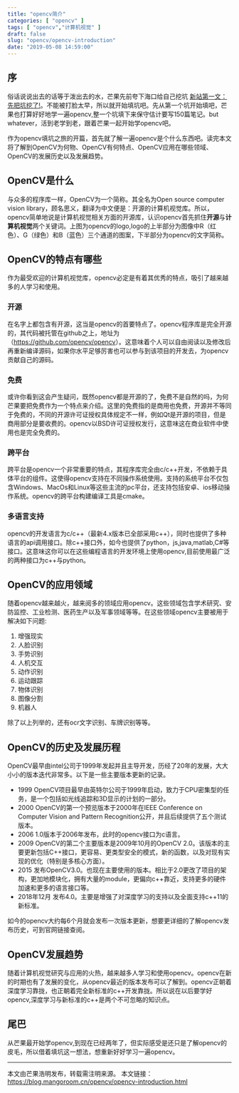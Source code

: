 ```yaml
---
title: "opencv简介"
categories: [ "opencv" ]
tags: [ "opencv","计算机视觉" ]
draft: false
slug: "opencv/opencv-introduction"
date: "2019-05-08 14:59:00"
---
```


## 序

俗话说说出去的话等于泼出去的水，芒果先前夸下海口给自己挖坑 [新站第一文：先把坑挖了!](https://mangoroom.cn/feeling/blog-plans.html)。不能被打脸太早，所以就开始填坑吧。先从第一个坑开始填吧，芒果也打算好好地学一遍opencv,整一个坑填下来保守估计要写150篇笔记。but whatever，活到老学到老，跟着芒果一起开始学opencv吧。

 

作为opencv填坑之旅的开篇，首先就了解一遍opencv是个什么东西吧。读完本文将了解到OpenCV为何物、OpenCV有何特点、OpenCV应用在哪些领域、OpenCV的发展历史以及发展趋势。

## OpenCV是什么
与众多的程序库一样，OpenCV为一个简称。其全名为Open source computer vision library，顾名思义，翻译为中文便是：开源的计算机视觉库。所以，opencv简单地说是计算机视觉相关方面的开源库，认识opencv首先抓住**开源**与**计算机视觉**两个关键词。上图为opencv的logo,logo的上半部分为图像中R（红色）、G（绿色）和B（蓝色）三个通道的图案，下半部分为opencv的文字简称。

## 	OpenCV的特点有哪些

作为最受欢迎的计算机视觉库，opencv必定是有着其优秀的特点，吸引了越来越多的人学习和使用。 

### 开源

在名字上都包含有开源，这当是opencv的首要特点了。opencv程序库是完全开源的，其代码被托管在github之上，地址为（<https://github.com/opencv/opencv>）。这意味着个人可以自由阅读以及修改后再重新编译源码，如果你水平足够厉害也可以参与到该项目的开发去，为opencv贡献自己的源码。

### 免费

或许你看到这会产生疑问，既然opencv都是开源的了，免费不是自然的吗，为何芒果要把免费作为一个特点来介绍。这里的免费指的是商用也免费，开源并不等同于免费的，不同的开源许可证授权具体规定不一样，例如Qt是开源的项目，但是商用部分是要收费的。opencv以BSD许可证授权发行，这意味这在商业软件中使用也是完全免费的。 

### 跨平台

跨平台是opencv一个非常重要的特点，其程序库完全由c/c++开发，不依赖于具体平台的组件。这使得opencv支持在不同操作系统使用。支持的系统平台不仅包含Windows、MacOs和Linux等这些主流的pc平台，还支持包括安卓、ios移动操作系统。opencv的跨平台构建编译工具是cmake。 

### 多语言支持

opencv的开发语言为c/c++（最新4.x版本已全部采用c++），同时也提供了多种语言的api调用接口。除c++接口外，如今也提供了python，js,java,matlab,C#等接口。这意味这你可以在这些编程语言的开发环境上使用opencv,目前使用最广泛的两种接口为c++与python。 

## OpenCV的应用领域

随着opencv越来越火，越来阅多的领域应用opencv。这些领域包含学术研究、安防监控、工业检测、医药生产以及军事领域等等。在这些领域opencv主要被用于解决如下问题:



1. 增强现实
2. 人脸识别
3. 手势识别
4. 人机交互
5. 动作识别
6. 运动跟踪
7. 物体识别
8. 图像分割
9. 机器人

 

除了以上列举的，还有ocr文字识别、车牌识别等等。

## OpenCV的历史及发展历程

OpenCV最早由intel公司于1999年发起并且主导开发，历经了20年的发展，大大小小的版本迭代非常多。以下是一些主要版本更新的记录。

 

- 1999
OpenCV项目最早由英特尔公司于1999年启动，致力于CPU密集型的任务，是一个包括如光线追踪和3D显示的计划的一部分。
- 2000
OpenCV的第一个预览版本于2000年在IEEE Conference on Computer Vision and Pattern      Recognition公开，并且后续提供了五个测试版本。
- 2006
1.0版本于2006年发布，此时的opencv接口为c语言。
- 2009
OpenCV的第二个主要版本是2009年10月的OpenCV      2.0。该版本的主要更新包括C++接口，更容易、更类型安全的模式，新的函数，以及对现有实现的优化（特别是多核心方面）。
- 2015
发布OpenCV3.0。也现在主要使用的版本。相比于2.0更改了项目的架构，更加地模块化，拥有大量的module，更偏向c++靠近，支持更多的硬件加速和更多的语言接口等。
- 2018年12月
发布4.0。主要是增强了对深度学习的支持以及全面支持c++11的新标准。

如今的opencv大约每6个月就会发布一次版本更新，想要更详细的了解opencv发布历史，可到官网链接查阅。

## OpenCV发展趋势

随着计算机视觉研究与应用的火热，越来越多人学习和使用opencv。opencv在新的时期也有了发展的变化，从opencv最近的版本发布可以了解到。opencv正朝着深度学习靠拢，也正朝着完全新标准的c++开发靠拢。所以说在以后要学好opencv,深度学习与新标准的c++是两个不可忽略的知识点。 

## 尾巴

从芒果最开始学opencv,到现在已经两年了，但实际感受是还只是了解opencv的皮毛，所以借着填坑这一想法，想重新好好学习一遍opencv。 

---

本文由芒果浩明发布，转载需注明来源。
本文链接：https://blog.mangoroom.cn/opencv/opencv-introduction.html


